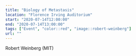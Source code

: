 ```yaml
---
title: "Biology of Metastasis"
location: "Florence Irving Auditorium"
start: "2020-07-14T12:00:00"
end: "2020-07-14T13:00:00"
tags: ["Event", "color::red", "image::robert-weinberg"]
url: ""
---
```


Robert Weinberg (MIT)

<!-- endexcerpt -->
